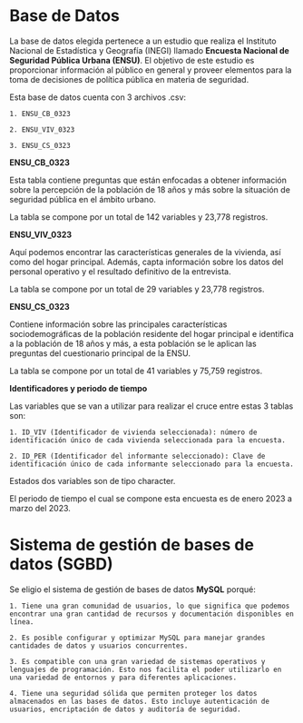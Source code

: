 # Base de Datos
La base de datos elegida pertenece a un estudio que realiza el Instituto Nacional de Estadística y Geografía (INEGI) llamado **Encuesta Nacional de Seguridad Pública Urbana (ENSU)**. El objetivo de este estudio es proporcionar información al público en general y proveer elementos para la toma de decisiones de política pública en materia de seguridad.

Esta base de datos cuenta con 3 archivos .csv:

    1. ENSU_CB_0323

    2. ENSU_VIV_0323

    3. ENSU_CS_0323

**ENSU_CB_0323**

Esta tabla contiene preguntas que están enfocadas a obtener información sobre la percepción de la población de 18 años y más sobre la situación de seguridad pública en el ámbito urbano. 

La tabla se compone por un total de 142 variables y 23,778 registros.

**ENSU_VIV_0323**

Aquí podemos encontrar las características generales de la vivienda, así como del hogar principal. Además, capta información sobre los datos del personal operativo y el resultado definitivo de la entrevista.

La tabla se compone por un total de 29 variables y 23,778 registros.

**ENSU_CS_0323**

Contiene información sobre las principales características sociodemográficas de la población residente del hogar principal e identifica a la población de 18 años y más, a esta población se le aplican las preguntas del cuestionario principal de la ENSU.

La tabla se compone por un total de 41 variables y 75,759 registros.

**Identificadores y periodo de tiempo**

Las variables que se van a utilizar para realizar el cruce entre estas 3 tablas son:

    1. ID_VIV (Identificador de vivienda seleccionada): número de identificación único de cada vivienda seleccionada para la encuesta.

    2. ID_PER (Identificador del informante seleccionado): Clave de identificación único de cada informante seleccionado para la encuesta.

Estados dos variables son de tipo character.

El periodo de tiempo el cual se compone esta encuesta es de enero 2023 a marzo del 2023.

# Sistema de gestión de bases de datos (SGBD)

Se eligio el sistema de gestión de bases de datos **MySQL** porqué:

    1. Tiene una gran comunidad de usuarios, lo que significa que podemos encontrar una gran cantidad de recursos y documentación disponibles en línea.

    2. Es posible configurar y optimizar MySQL para manejar grandes cantidades de datos y usuarios concurrentes.
    
    3. Es compatible con una gran variedad de sistemas operativos y lenguajes de programación. Esto nos facilita el poder utilizarlo en una variedad de entornos y para diferentes aplicaciones.
    
    4. Tiene una seguridad sólida que permiten proteger los datos almacenados en las bases de datos. Esto incluye autenticación de usuarios, encriptación de datos y auditoría de seguridad.
